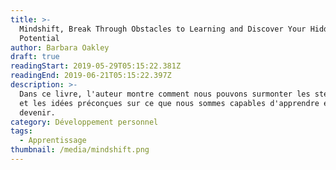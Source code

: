 ```yaml
---
title: >-
  Mindshift, Break Through Obstacles to Learning and Discover Your Hidden
  Potential
author: Barbara Oakley
draft: true
readingStart: 2019-05-29T05:15:22.381Z
readingEnd: 2019-06-21T05:15:22.397Z
description: >-
  Dans ce livre, l'auteur montre comment nous pouvons surmonter les stéréotypes
  et les idées préconçues sur ce que nous sommes capables d'apprendre et de
  devenir.
category: Développement personnel
tags:
  - Apprentissage
thumbnail: /media/mindshift.png
---
```


